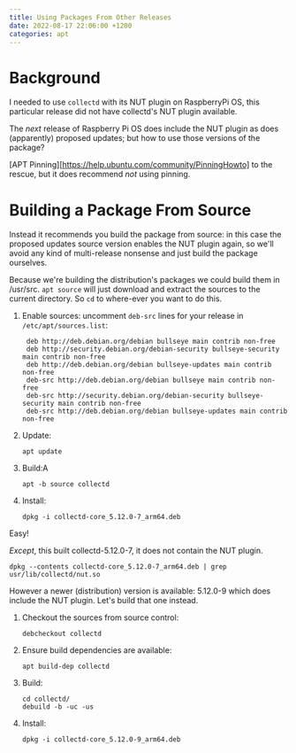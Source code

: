 ```yaml
---
title: Using Packages From Other Releases
date: 2022-08-17 22:06:00 +1200
categories: apt
---
```


# Background

I needed to use `collectd` with its NUT plugin on RaspberryPi OS, this 
particular release did not have collectd's NUT plugin available.

The _next_ release of Raspberry Pi OS does include the NUT plugin as does 
(apparently) proposed updates; but how to use those versions of the package?

[APT Pinning][https://help.ubuntu.com/community/PinningHowto] to the rescue, 
but it does recommend _not_ using pinning.

# Building a Package From Source

Instead it recommends you build the package from source: in this case the 
proposed updates source version enables the NUT plugin again, so we'll avoid 
any kind of multi-release nonsense and just build the package ourselves.

Because we're building the distribution's packages we could build them in /usr/src.
`apt source` will just download and extract the sources to the current directory.
So `cd` to where-ever you want to do this.

1. Enable sources: uncomment `deb-src` lines for your release in `/etc/apt/sources.list`:

        deb http://deb.debian.org/debian bullseye main contrib non-free
        deb http://security.debian.org/debian-security bullseye-security main contrib non-free
        deb http://deb.debian.org/debian bullseye-updates main contrib non-free
        deb-src http://deb.debian.org/debian bullseye main contrib non-free
        deb-src http://security.debian.org/debian-security bullseye-security main contrib non-free
        deb-src http://deb.debian.org/debian bullseye-updates main contrib non-free
 
2. Update:

       apt update

3. Build:A

       apt -b source collectd

4. Install:

       dpkg -i collectd-core_5.12.0-7_arm64.deb

Easy!

_Except_, this built collectd-5.12.0-7, it does not contain the NUT plugin.

    dpkg --contents collectd-core_5.12.0-7_arm64.deb | grep usr/lib/collectd/nut.so

However a newer (distribution) version is available: 5.12.0-9 which does include 
the NUT plugin. Let's build that one instead.

1. Checkout the sources from source control:

       debcheckout collectd

2. Ensure build dependencies are available:

       apt build-dep collectd

3. Build:

       cd collectd/
       debuild -b -uc -us

4. Install:

       dpkg -i collectd-core_5.12.0-9_arm64.deb

